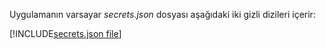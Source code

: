 Uygulamanın varsayar *secrets.json* dosyası aşağıdaki iki gizli dizileri içerir:

[!INCLUDE[secrets.json file](secrets-json-file.md)]
